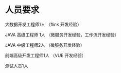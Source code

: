 # 人员要求

大数据开发工程师1人    （flink 开发经验）

JAVA 高级工程师 1人  （微服务开发经验，工作流开发经验）

JAVA 中级工程师2人    （微服务开发经验）



前端高级开发工程师1人 （VUE 开发经验）



测试人员1人







